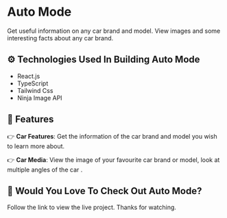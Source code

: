 <div align="">

# <a name="introduction">Auto Mode</a>

   <div align="">
  Get useful information on any car brand and model. View images and some interesting facts about any car brand.
    </div>
</div>

## <a name="tech-stack">⚙️ Technologies Used In Building Auto Mode</a>

- React.js
- TypeScript
- Tailwind Css
- Ninja Image API

## <a name="features">🔋 Features</a>

👉 **Car Features**: Get the information of the car brand and model you wish to learn more about.

👉 **Car Media**: View the image of your favourite car brand or model, look at multiple angles of the car .

## <a name="features">🔋 Would You Love To Check Out Auto Mode?</a>

Follow the link to view the live project. Thanks for watching.

#
